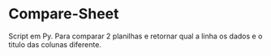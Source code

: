 # Compare-Sheet
Script em Py. Para comparar 2 planilhas e retornar qual a linha os dados e o titulo das colunas diferente.

